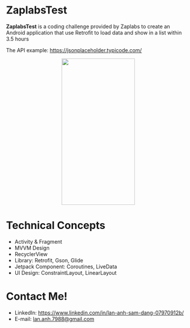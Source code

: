 # ZaplabsTest
**ZaplabsTest** is a coding challenge provided by Zaplabs to create an Android application that use Retrofit to load data and show in a list within 3.5 hours

The API example: https://jsonplaceholder.typicode.com/

<p align="center">
  <img src="https://i.imgur.com/mOW3lAk.jpg" width="200" height="400" />
</p>

# Technical Concepts

  * Activity & Fragment
  * MVVM Design
  * RecyclerView
  * Library: Retrofit, Gson, Glide
  * Jetpack Component: Coroutines, LiveData
  * UI Design: ConstraintLayout, LinearLayout

# Contact Me!

  * LinkedIn: https://www.linkedin.com/in/lan-anh-sam-dang-07970912b/
  * E-mail: lan.anh.7988@gmail.com

